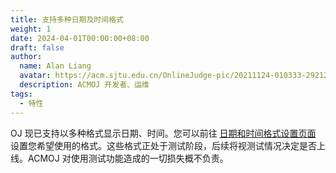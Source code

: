 ```yaml
---
title: 支持多种日期及时间格式
weight: 1
date: 2024-04-01T00:00:00+08:00
draft: false
author:
  name: Alan Liang
  avatar: https://acm.sjtu.edu.cn/OnlineJudge-pic/20211124-010333-292122.png
  description: ACMOJ 开发者、运维
tags:
  - 特性
---
```


OJ 现已支持以多种格式显示日期、时间。您可以前往 [日期和时间格式设置页面](/OnlineJudge/calendar) 设置您希望使用的格式。这些格式正处于测试阶段，后续将视测试情况决定是否上线。ACMOJ 对使用测试功能造成的一切损失概不负责。
